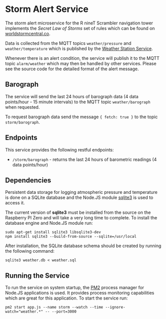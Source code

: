 # Storm Alert Service

The storm alert microservice for the R nineT Scrambler navigation tower implements the *Secret Law of Storms*
set of rules which can be found on [worldstormcentral.co](https://tinyurl.com/48cevfx6).

Data is collected from the MQTT topics `weather/pressure` and `weather/temperature` which is published by the
[Weather Station Service](https://github.com/sailingscally/r9t-weather).

Whenever there is an alert condition, the service will publish it to the MQTT topic `alarm/weather` which may
then be handled by other services. Please see the source code for the detailed format of the alert message.

## Barograph

The service will send the last 24 hours of barograph data (4 data points/hour - 15 minute intervals) to the
MQTT topic `weather/barograph` when requested.

To request barograph data send the message `{ fetch: true }` to the topic `storm/barograph`.

## Endpoints

This service provides the following restful endpoints:

- `/storm/barograph` - returns the last 24 hours of barometric readings (4 data points/hour)

## Dependencies

Persistent data storage for logging atmospheric pressure and temperature is done on a SQLite database and the
Node.JS module [sqlite3](https://www.npmjs.com/package/sqlite3) is used to access it.

The current version of **sqlite3** must be installed from the source on the Raspberry PI Zero and will take a
very long time to complete. To install the database engine and Node.JS module run:

```
sudo apt-get install sqlite3 libsqlite3-dev
npm install sqlite3 --build-from-source --sqlite=/usr/local
```

After installation, the SQLite database schema should be created by running the following command:

```
sqlite3 weather.db < weather.sql
```

## Running the Service

To run the service on system startup, the [PM2](https://pm2.keymetrics.io/) process manager for Node.JS
applications is used. It provides process monitoring capabilities which are great for this application.
To start the service run:

```
pm2 start app.js --name storm --watch --time --ignore-watch="weather.*" -- --port=3000
```
